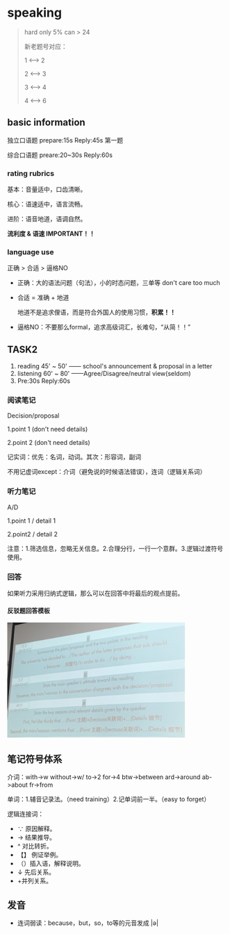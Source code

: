 # speaking

> hard only 5% can > 24
>
> 新老题号对应：
>
> 1 <——> 2
>
> 2 <——> 3
>
> 3 <——> 4
>
> 4 <——> 6

## basic information

独立口语题 prepare:15s Reply:45s 第一题

综合口语题 preare:20~30s Reply:60s

### rating rubrics

基本：音量适中，口齿清晰。

核心：语速适中，语言流畅。

进阶：语音地道，语调自然。

**流利度 & 语速 IMPORTANT！！**

### language use

正确 > 合适 > 逼格NO

- 正确：大的语法问题（句法），小的时态问题，三单等 don't care too much

- 合适 = 准确 + 地道

  地道不是追求俚语，而是符合外国人的使用习惯，**积累！！**

- 逼格NO：不要那么formal，追求高级词汇，长难句，“从简！！”

## TASK2

1. reading 45' ~ 50' —— school's announcement & proposal in a letter
2. listening 60' ~ 80' ——Agree/Disagree/neutral view(seldom)
3. Pre:30s Reply:60s

### 阅读笔记

Decision/proposal

1.point 1 (don't need details)

2.point 2 (don't need details)

记实词：优先：名词，动词。其次：形容词，副词

不用记虚词except：介词（避免说的时候语法错误），连词（逻辑关系词）

### 听力笔记

A/D

1.point 1 / detail 1

2.point2 / detail 2

注意：1.筛选信息，忽略无关信息。2.合理分行，一行一个意群。3.逻辑过渡符号使用。

### 回答

如果听力采用归纳式逻辑，那么可以在回答中将最后的观点提前。

#### 反驳题回答模板

<img src="./note_img/disagree_template.png" style="zoom:40%;" />

## 笔记符号体系

介词：with->w	without->w/	to->2	for->4	btw->between	ard->around	ab->about	fr->from

单词：1.辅音记录法。（need training）2.记单词前一半。（easy to forget）

逻辑连接词：

- $\because$  原因解释。
- $\to$ 结果推导。
- ^ 对比转折。
- 【】 例证举例。
- （）插入语，解释说明。
- $\downarrow$ 先后关系。
- +并列关系。

## 发音

- 连词弱读：because，but，so，to等的元音发成 |ə|

